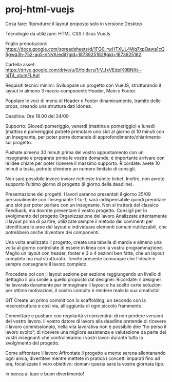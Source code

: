 # proj-html-vuejs

Cosa fare:
Riprodurre il layout proposto solo in versione Desktop


Tecnologie da utilizzare:
HTML
CSS / Scss
VueJs

Foglio prenotazioni: https://docs.google.com/spreadsheets/d/1FQ0_rwHTXUL4Wq7xpQawa1cQRgwq3h-752-aq5-nNVA/edit?gid=1873925182#gid=1873925182

Cartella asset: https://drive.google.com/drive/u/0/folders/1rV_fxVEdplK9BNXt--njT4_utumFLAql

Requisiti tecnici minimi:
Sviluppare un progetto con VueJS, strutturando il layout in almeno 3 macro-componenti:  Header, Main e Footer.

Popolare le voci di menù di Header e Footer dinamicamente, tramite delle props, creando una struttura dati idonea.


Deadline:
Ore 18.00 del 24/09


Supporto:
Giovedì pomeriggio, venerdì (mattina e pomeriggio) e lunedì (mattina e pomeriggio) potrete prenotare uno slot al giorno di 10 minuti con un insegnante, per poter porre domande di approfondimento/chiarimento sul progetto.

Pushate almeno 30 minuti prima del vostro appuntamento con un insegnante e preparate prima le vostre domande: è importante arrivare con le idee chiare per poter ricevere il massimo supporto.
Ricordate: avete 10 minuti a testa, potrete chiedere un numero limitato di consigli.

Non sarà possibile invece inviare richieste tramite ticket.
Inoltre, non avrete supporto l’ultimo giorno di progetto (il giorno della deadline).


Presentazione dei progetti:
I lavori saranno presentati il giorno 25/09 personalmente con l’insegnante 1-to-1; sarà indispensabile quindi prenotare uno slot per poter parlare con un insegnante.
Non si tratterà del classico Feedback, ma dovrete presentare il vostro progetto.
Consigli per lo svolgimento del progetto
Organizzazione del lavoro
Analizzate attentamente il layout prima di partire, utilizzate sempre il metodo dei commenti per identificare le aree del layout e individuare elementi comuni riutilizzabili, che potrebbero anche diventare dei componenti.

Una volta analizzato il progetto, create una tabella di marcia e almeno una volta al giorno controllate di essere in linea con la vostra programmazione.
Meglio un layout con header, footer e 3 o 4 sezioni ben fatte, che un layout completo ma mal strutturato. Tenete presente comunque che l’ideale è sempre consegnare il lavoro completo.

Procedete poi con il layout sezione per sezione raggiungendo un livello di dettaglio il più simile a quello proposto dal designer. 
Ricordate: il designer ha lavorato duramente per immaginare il layout e ha scelto certe soluzioni per ottime motivazioni, il nostro compito è rendere reale la sua creatività!

GIT
Create un primo commit con lo scaffolding, un secondo con la macrostruttura e così via, all’aggiunta di ogni piccolo frammento. 

Committare e pushare con regolarità vi consentirà: 
di non perdere versioni del vostro lavoro. Il vostro datore di lavoro alla deadline pretende di ricevere il lavoro commissionato, nella vita lavorativa non è possibile dire “ho perso il lavoro svolto”;
di ricevere una migliore assistenza e valutazione da parte dei vostri insegnanti che controlleranno i vostri lavori durante tutto lo svolgimento del progetto.

Come affrontare il lavoro
Affrontate il progetto a mente serena allontanando ogni ansia, divertitevi mentre mettete in pratica i concetti imparati fino ad ora, focalizzate il vero obiettivo: domani questa sarà la vostra giornata tipo.




In bocca al lupo e buon divertimento!


